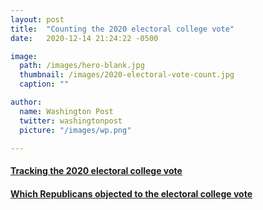 ```yaml
---
layout: post
title:  "Counting the 2020 electoral college vote"
date:   2020-12-14 21:24:22 -0500

image:
  path: /images/hero-blank.jpg
  thumbnail: /images/2020-electoral-vote-count.jpg
  caption: ""

author:
  name: Washington Post
  twitter: washingtonpost
  picture: "/images/wp.png"

---
```



#### [Tracking the 2020 electoral college vote][ev-link]

#### [Which Republicans objected to the electoral college vote][objection-link]


[ev-link]: https://www.washingtonpost.com/politics/interactive/2020/electoral-college-vote-tracker/
[objection-link]: https://www.washingtonpost.com/graphics/2021/politics/congress-electoral-college-count-tracker/